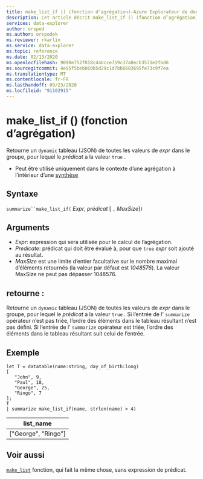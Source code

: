 ```yaml
---
title: make_list_if () (fonction d’agrégation)-Azure Explorateur de données | Microsoft Docs
description: Cet article décrit make_list_if () (fonction d’agrégation) dans Azure Explorateur de données.
services: data-explorer
author: orspod
ms.author: orspodek
ms.reviewer: rkarlin
ms.service: data-explorer
ms.topic: reference
ms.date: 02/13/2020
ms.openlocfilehash: 9090e752f018c4abcce759c37a8ecb3571e2fbd6
ms.sourcegitcommit: 4e95f5beb060b5d29c1d7bb8683695fe73c9f7ea
ms.translationtype: MT
ms.contentlocale: fr-FR
ms.lasthandoff: 09/23/2020
ms.locfileid: "91102915"
---
```

# <a name="make_list_if-aggregation-function"></a>make_list_if () (fonction d’agrégation)

Retourne un `dynamic` tableau (JSON) de toutes les valeurs de *expr* dans le groupe, pour lequel le *prédicat* a la valeur `true` .

* Peut être utilisé uniquement dans le contexte d’une agrégation à l’intérieur d’une [synthèse](summarizeoperator.md)

## <a name="syntax"></a>Syntaxe

`summarize``make_list_if(` *Expr*, *prédicat* [ `,` *MaxSize*]`)`

## <a name="arguments"></a>Arguments

* *Expr*: expression qui sera utilisée pour le calcul de l’agrégation.
* *Predicate*: prédicat qui doit être évalué à, pour que `true` *expr* soit ajouté au résultat.
* *MaxSize* est une limite d’entier facultative sur le nombre maximal d’éléments retournés (la valeur par défaut est *1048576*). La valeur MaxSize ne peut pas dépasser 1048576.

## <a name="returns"></a>retourne :

Retourne un `dynamic` tableau (JSON) de toutes les valeurs de *expr* dans le groupe, pour lequel le *prédicat* a la valeur `true` .
Si l’entrée de l' `summarize` opérateur n’est pas triée, l’ordre des éléments dans le tableau résultant n’est pas défini.
Si l’entrée de l' `summarize` opérateur est triée, l’ordre des éléments dans le tableau résultant suit celui de l’entrée.

## <a name="example"></a>Exemple

```kusto
let T = datatable(name:string, day_of_birth:long)
[
   "John", 9,
   "Paul", 18,
   "George", 25,
   "Ringo", 7
];
T
| summarize make_list_if(name, strlen(name) > 4)
```

|list_name|
|----|
|["George", "Ringo"]|

## <a name="see-also"></a>Voir aussi

[`make_list`](./makelist-aggfunction.md) fonction, qui fait la même chose, sans expression de prédicat.